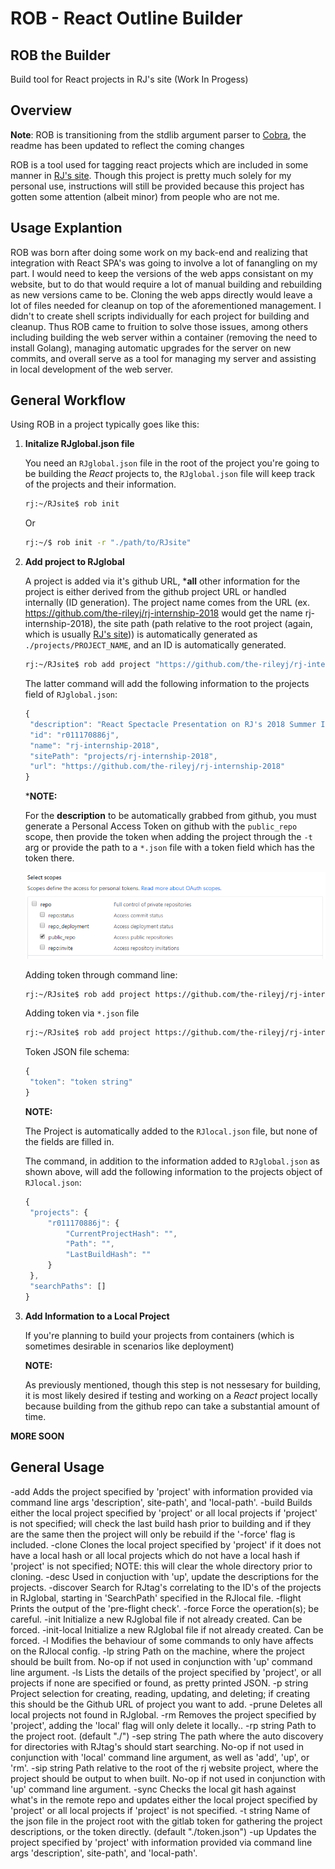 # ROB - React Outline Builder

## ROB the Builder

Build tool for React projects in RJ's site (Work In Progess)

## Overview

**Note**: ROB is transitioning from the stdlib argument parser to [Cobra](https://github.com/spf13/cobra), the readme has been updated to reflect the coming changes

ROB is a tool used for tagging react projects which are included in some manner in [RJ's site](https://github.com/the-rileyj/RJ-Go-Site-V2). Though this project is pretty much solely for my personal use, instructions will still be provided because this project has gotten some attention (albeit minor) from people who are not me.

## Usage Explantion

ROB was born after doing some work on my back-end and realizing that integration with React SPA's was going to involve a lot of fanangling on my part. I would need to keep the versions of the web apps consistant on my website, but to do that would require a lot of manual building and rebuilding as new versions came to be. Cloning the web apps directly would leave a lot of files needed for cleanup on top of the aforementioned management. I didn't to create shell scripts individually for each project for building and cleanup. Thus ROB came to fruition to solve those issues, among others including building the web server within a container (removing the need to install Golang), managing automatic upgrades for the server on new commits, and overall serve as a tool for managing my server and assisting in local development of the web server.

## General Workflow

Using ROB in a project typically goes like this:

1. **Initalize RJglobal.json file**

   You need an `RJglobal.json` file in the root of the project you're going to be building the *React* projects to, the `RJglobal.json` file will keep track of the projects and their information.

   ```bash
   rj:~/RJsite$ rob init
   ```

   Or

   ```bash
   rj:~/$ rob init -r "./path/to/RJsite"
   ```

2. **Add project to RJglobal**

   A project is added via it's github URL, ***all** other information for the project is either derived from the github project URL or handled internally (ID generation). The project name comes from the URL (ex. https://github.com/the-rileyj/rj-internship-2018 would get the name rj-internship-2018), the site path (path relative to the root project (again, which is usually [RJ's site](https://github.com/the-rileyj/RJ-Go-Site-V2))) is automatically generated as `./projects/PROJECT_NAME`, and an ID is automatically generated.

   ```bash
   rj:~/RJsite$ rob add project "https://github.com/the-rileyj/rj-internship-2018"
   ```

   The latter command will add the following information to the projects field of `RJglobal.json`:

   ```javascript
   {
    "description": "React Spectacle Presentation on RJ's 2018 Summer Internship",
    "id": "r011170886j",
    "name": "rj-internship-2018",
    "sitePath": "projects/rj-internship-2018",
    "url": "https://github.com/the-rileyj/rj-internship-2018"
   }
   ```

   ***NOTE:**

   For the **description** to be automatically grabbed from github, you must generate a Personal Access Token on github with the `public_repo` scope, then provide the token when adding the project through the `-t` arg or provide the path to a `*.json` file with a token field which has the token there.

   ![public_repo scope][public_repo_scope]

   Adding token through command line:

   ```bash
   rj:~/RJsite$ rob add project https://github.com/the-rileyj/rj-internship-2018 -t "github PAC Token"
   ```

   Adding token via `*.json` file

   ```bash
   rj:~/RJsite$ rob add project https://github.com/the-rileyj/rj-internship-2018 -t "path/to/token/json/token.json" ...
   ```

   Token JSON file schema:

   ```javascript
   {
    "token": "token string"
   }
   ```

   **NOTE:**

   The Project is automatically added to the `RJlocal.json` file, but none of the fields are filled in.

   The command, in addition to the information added to `RJglobal.json` as shown above,  will add the following information to the projects object of `RJlocal.json`:

   ```javascript
   {
    "projects": {
        "r011170886j": {
            "CurrentProjectHash": "",
            "Path": "",
            "LastBuildHash": ""
        }
    },
    "searchPaths": []
   }
   ```

3. **Add Information to a Local Project**

   If you're planning to build your projects from containers (which is sometimes desirable in scenarios like deployment)

   **NOTE:**

   As previously mentioned, though this step is not nessesary for building, it is most likely desired if testing and working on a  *React* project locally because building from the github repo can take a substantial amount of time.

**MORE SOON**


## General Usage




  -add
        Adds the project specified by 'project' with information provided via command line args 'description', site-path', and 'local-path'.
  -build
        Builds either the local project specified by 'project' or all local projects if 'project' is not specified; will check the last build hash prior to building and if they are the same then the project will only be rebuild if the '-force' flag is included.
  -clone
        Clones the local project specified by 'project' if it does not have a local hash or all local projects which do not have a local hash if 'project' is not specified; NOTE: this will clear the whole directory prior to cloning.
  -desc
        Used in conjuction with 'up', update the descriptions for the projects.
  -discover
        Search for RJtag's correlating to the ID's of the projects in RJglobal, starting in 'SearchPath' specified in the RJlocal file.
  -flight
        Prints the output of the 'pre-flight check'.
  -force
        Force the operation(s); be careful.
  -init
        Initialize a new RJglobal file if not already created. Can be forced.
  -init-local
        Initialize a new RJglobal file if not already created. Can be forced.
  -l    Modifies the behaviour of some commands to only have affects on the RJlocal config.
  -lp string
        Path on the machine, where the project should be built from. No-op if not used in conjunction with 'up' command line argument.
  -ls
        Lists the details of the project specified by 'project', or all projects if none are specified or found, as pretty printed JSON.
  -p string
        Project selection for creating, reading, updating, and deleting; if creating this should be the Github URL of project you want to add.
  -prune
        Deletes all local projects not found in RJglobal.
  -rm
        Removes the project specified by 'project', adding the 'local' flag will only delete it locally..
  -rp string
        Path to the project root. (default "./")
  -sep string
        The path where the auto discovery for directories with RJtag's should start searching. No-op if not used in conjunction with 'local' command line argument, as well as 'add', 'up', or 'rm'.
  -sip string
        Path relative to the root of the rj website project, where the project should be output to when built. No-op if not used in conjunction with 'up' command line argument.
  -sync
        Checks the local git hash against what's in the remote repo and updates either the local project specified by 'project' or all local projects if 'project' is not specified.
  -t string
        Name of the json file in the project root with the gitlab token for gathering the project descriptions, or the token directly. (default "./token.json")
  -up
        Updates the project specified by 'project' with information provided via command line args 'description', site-path', and 'local-path'.


[public_repo_scope]: https://github.com/the-rileyj/rob-the-builder/raw/master/repo_images/scopes.PNG "public_repo scope"

